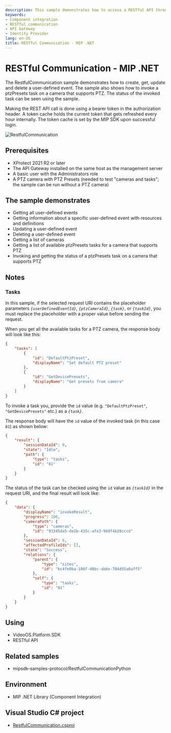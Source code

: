 ```yaml
---
description: This sample demonstrates how to access a RESTful API through the API Gateway from a MIP .NET-based application.
keywords:
- Component integration
- RESTful communication
- API Gateway
- Identity Provider
lang: en-US
title: RESTful Communication - MIP .NET
---
```


# RESTful Communication - MIP .NET

The RestfulCommunication sample demonstrates how to create, get, update and delete a user-defined event. The sample also shows how to invoke a ptzPresets task on a camera that supports PTZ. The status of the invoked task can be seen using the sample.

Making the REST API call is done using a bearer token in the authorization header. A token cache holds the current token that gets refreshed every hour internally. The token cache is set by the MIP SDK upon successful login.

![RestfulCommunication](RestfulCommunication.png)

## Prerequisites

- XProtect 2021 R2 or later
- The API Gateway installed on the same host as the management server
- A basic user with the Administrators role
- A PTZ camera with PTZ Presets (needed to test "cameras and tasks"; the sample
  can be run without a PTZ camera)

## The sample demonstrates

- Getting all user-defined events
- Getting information about a specific user-defined event with resources and definitions
- Updating a user-defined event
- Deleting a user-defined event
- Getting a list of cameras
- Getting a list of available ptzPresets tasks for a camera that supports PTZ
- Invoking and getting the status of a ptzPresets task on a camera that supports PTZ

## Notes

### Tasks

In this sample, if the selected request URI contains the placeholder parameters *`{userDefinedEventId}`*, *`{ptzCameraId}`*, *`{task}`*, or *`{taskId}`*, you must replace the placeholder with a proper value before sending the request.

When you get all the available tasks for a PTZ camera, the response body will look like this:

```json
{
    "tasks": [
        {
            "id": "DefaultPtzPreset",
            "displayName": "Set default PTZ preset"
        },
        {
            "id": "GetDevicePresets",
            "displayName": "Get presets from camera"
        }
    ]
}
```

To invoke a task you, provide the `id` value (e.g. `"DefaultPtzPreset"`, `"GetDevicePresets"` etc.) as a *`{task}`*.

The response body will have the `id` value of the invoked task (in this case `81`) as shown below:

```json
{
    "result": {
        "sessionDataId": 0,
        "state": "Idle",
        "path": {
            "type": "tasks",
            "id": "81"
        }
    }
}
```

The status of the task can be checked using the `id` value as *`{taskId}`* in the request URI, and the final result will look like:

```json
{
    "data": {
        "displayName": "invokeResult",
        "progress": 100,
        "cameraPath": {
            "type": "cameras",
            "id": "93345da5-de2b-415c-afe3-968f4b28cccd"
        },
        "sessionDataId": 6,
        "affectedProfileIds": [],
        "state": "Success",
        "relations": {
            "parent": {
                "type": "sites",
                "id": "bc4fe0ba-186f-40bc-ab6e-704d55a0aff5"
            },
            "self": {
                "type": "tasks",
                "id": "81"
            }
        }
    }
}
```

## Using

- VideoOS.Platform.SDK
- RESTful API  

## Related samples

- mipsdk-samples-protocol/RestfulCommunicationPython

## Environment

- MIP .NET Library (Component Integration)

## Visual Studio C\# project

- [RestfulCommunication.csproj](javascript:clone('https://github.com/milestonesys/mipsdk-samples-component','src/ComponentSamples.sln');)
